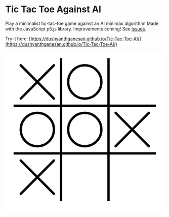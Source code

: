 # Tic Tac Toe Against AI
Play a minimalist tic-tac-toe game against an AI minimax algorithm! Made with the JavaScript p5.js library. Improvements coming! See [issues](https://github.com/dushyanthganesan/Tic-Tac-Toe-AI/issues).

Try it here: [https://dushyanthganesan.github.io/Tic-Tac-Toe-AI/](https://dushyanthganesan.github.io/Tic-Tac-Toe-AI/)

![](https://github.com/dushyanthganesan/Tic-Tac-Toe-AI/blob/master/TTT_AI.JPG)

